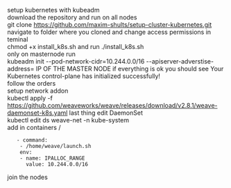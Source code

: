 setup kubernetes with kubeadm \
download the repository and run on all nodes \
git clone https://github.com/maxim-shults/setup-cluster-kubernetes.git \
navigate to folder where you cloned and change access permissions in teminal \
chmod +x install_k8s.sh and run ./install_k8s.sh \
only on masternode run \
kubeadm init --pod-network-cidr=10.244.0.0/16 --apiserver-adverstise-address= IP OF THE MASTER NODE
if everything is ok you should see Your Kubernetes control-plane has initialized successfully!\
follow the orders \
setup network addon \
kubectl apply -f https://github.com/weaveworks/weave/releases/download/v2.8.1/weave-daemonset-k8s.yaml
last thing edit DaemonSet \
kubectl edit ds weave-net -n kube-system \
add in containers /


       - command:
        - /home/weave/launch.sh
        env:
        - name: IPALLOC_RANGE
          value: 10.244.0.0/16

join the nodes
